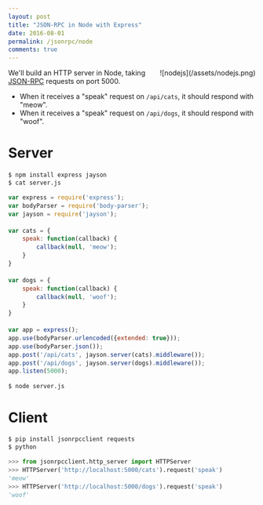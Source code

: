```yaml
---
layout: post
title: "JSON-RPC in Node with Express"
date: 2016-08-01
permalink: /jsonrpc/node
comments: true
---
```

<div style="float: right" markdown="1">
![nodejs](/assets/nodejs.png)
</div>

We'll build an HTTP server in Node, taking [JSON-RPC](http://www.jsonrpc.org/) requests on port 5000.

- When it receives a "speak" request on `/api/cats`, it should respond with "meow".
- When it receives a "speak" request on `/api/dogs`, it should respond with "woof".

Server
======

``` shell
$ npm install express jayson
$ cat server.js
```
```javascript
var express = require('express');
var bodyParser = require('body-parser');
var jayson = require('jayson');

var cats = {
    speak: function(callback) {
        callback(null, 'meow');
    }
}

var dogs = {
    speak: function(callback) {
        callback(null, 'woof');
    }
}

var app = express();
app.use(bodyParser.urlencoded({extended: true}));
app.use(bodyParser.json());
app.post('/api/cats', jayson.server(cats).middleware());
app.post('/api/dogs', jayson.server(dogs).middleware());
app.listen(5000);
```
``` shell
$ node server.js
```

Client
======
``` shell
$ pip install jsonrpcclient requests
$ python
```
```python
>>> from jsonrpcclient.http_server import HTTPServer
>>> HTTPServer('http://localhost:5000/cats').request('speak')
'meow'
>>> HTTPServer('http://localhost:5000/dogs').request('speak')
'woof'
```
